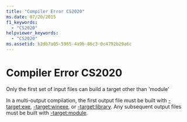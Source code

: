 ```yaml
---
title: "Compiler Error CS2020"
ms.date: 07/20/2015
f1_keywords: 
  - "CS2020"
helpviewer_keywords: 
  - "CS2020"
ms.assetid: b2db7a05-5965-4a9b-86c3-0c4792b29a6c
---
```

# Compiler Error CS2020
Only the first set of input files can build a target other than 'module'  
  
 In a multi-output compilation, the first output file must be built with [-target:exe](../language-reference/compiler-options/target-exe-compiler-option.md), [-target:winexe](../language-reference/compiler-options/target-winexe-compiler-option.md), or [-target:library](../language-reference/compiler-options/target-library-compiler-option.md). Any subsequent output files must be built with [-target:module](../language-reference/compiler-options/target-module-compiler-option.md).
